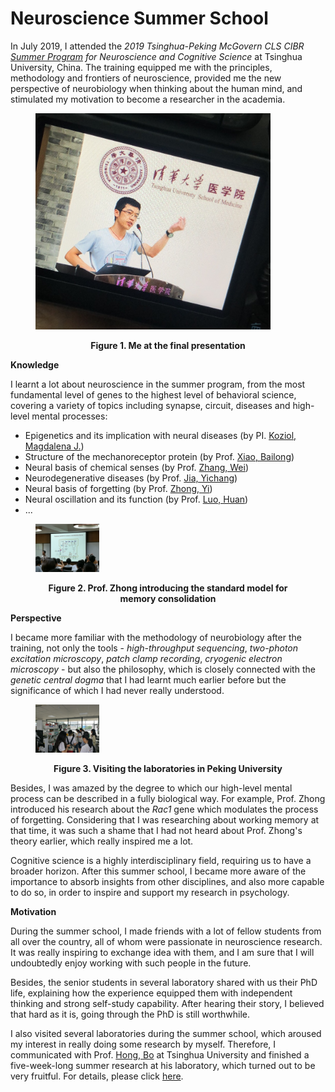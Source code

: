 # Neuroscience Summer School



In July 2019, I attended the *2019 Tsinghua-Peking McGovern CLS CIBR [Summer Program](http://mcgovern.med.tsinghua.edu.cn/en/infoshow-1824.html) for Neuroscience and Cognitive Science* at Tsinghua University, China. The training equipped me with the principles, methodology and frontiers of neuroscience, provided me the new perspective of neurobiology when thinking about the human mind, and stimulated my motivation to become a researcher in the academia.

<figure>
	<p><img src = "pre.jpg" style = "zoom:40%" /></p>
	<figcaption><center><strong> Figure 1. Me at the final presentation </strong></center></figcaption>
</figure>



**Knowledge**

I learnt a lot about neuroscience in the summer program, from the most fundamental level of genes to the highest level of behavioral science, covering a variety of topics including synapse, circuit, diseases and high-level mental processes:

- Epigenetics and its implication with neural diseases (by PI. [Koziol, Magdalena J.](https://dnalaboratory.org))
- Structure of the mechanoreceptor protein (by Prof. [Xiao, Bailong](http://mcgovern.med.tsinghua.edu.cn/en/infoshow-1213.html))
- Neural basis of chemical senses (by Prof. [Zhang, Wei](http://mcgovern.med.tsinghua.edu.cn/en/infoshow-1217.html))
- Neurodegenerative diseases (by Prof. [Jia, Yichang](http://mcgovern.med.tsinghua.edu.cn/en/infoshow-1207.html))
- Neural basis of forgetting (by Prof. [Zhong, Yi](http://mcgovern.med.tsinghua.edu.cn/en/infoshow-1218.html))
- Neural oscillation and its function (by Prof. [Luo, Huan](http://mgv.pku.edu.cn/english/people/lbd/sopacs/220154.htm))
- ...

<figure>
	<p><img src = "course.jpg" style = "zoom:10%" /></p>
	<figcaption><center><strong> Figure 2. Prof. Zhong introducing the standard model for memory consolidation </strong></center></figcaption>
</figure>



**Perspective**

I became more familiar with the methodology of neurobiology after the training, not only the tools - *high-throughput sequencing*, *two-photon excitation microscopy*, *patch clamp recording*, *cryogenic electron microscopy* - but also the philosophy, which is closely connected with the *genetic central dogma* that I had learnt much earlier before but the significance of which I had never really understood.

<figure>
	<p><img src = "visit.jpg" style = "zoom:10%" /></p>
	<figcaption><center><strong> Figure 3. Visiting the laboratories in Peking University </strong></center></figcaption>
</figure>

Besides, I was amazed by the degree to which our high-level mental process can be described in a fully biological way. For example, Prof. Zhong introduced his research about the *Rac1* gene which modulates the process of forgetting. Considering that I was researching about working memory at that time, it was such a shame that I had not heard about Prof. Zhong's theory earlier, which really inspired me a lot.

Cognitive science is a highly interdisciplinary field, requiring us to have a broader horizon. After this summer school, I became more aware of the importance to absorb insights from other disciplines, and also more capable to do so, in order to inspire and support my research in psychology.



**Motivation**

During the summer school, I made friends with a lot of fellow students from all over the country, all of whom were passionate in neuroscience research. It was really inspiring to exchange idea with them, and I am sure that I will undoubtedly enjoy working with such people in the future.

Besides, the senior students in several laboratory shared with us their PhD life, explaining how the experience equipped them with independent thinking and strong self-study capability. After hearing their story, I believed that hard as it is, going through the PhD is still worthwhile.

I also visited several laboratories during the summer school, which aroused my interest in really doing some research by myself. Therefore, I communicated with Prof. [Hong, Bo](http://mcgovern.med.tsinghua.edu.cn/en/infoshow-1205.html) at Tsinghua University and finished a five-week-long summer research at his laboratory, which turned out to be very fruitful. For details, please click [here](../summer-research-THU/index.html).
